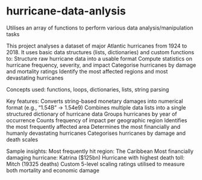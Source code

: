 # hurricane-data-anlysis
Utilises an array of functions to perform various data analysis/manipulation tasks

This project analyses a dataset of major Atlantic hurricanes from 1924 to 2018. It uses basic data structures (lists, dictionaries) and custom functions to:
	Structure raw hurricane data into a usable format
	Compute statistics on hurricane frequency, severity, and impact
	Categorise hurricanes by damage and mortality ratings
  Identify the most affected regions and most devastating hurricanes

  Concepts used: functions, loops, dictionaries, lists, string parsing

Key features:
  Converts string-based monetary damages into numerical format (e.g., “1.54B” → 1.54e9)
  Combines multiple data lists into a single structured dictionary of hurricane data
  Groups hurricanes by year of occurrence
  Counts frequency of impact per geographic region
  Identifies the most frequently affected area
  Determines the most financially and humanly devastating hurricanes
  Categorises hurricanes by damage and death scales

Sample insights:
  Most frequently hit region: The Caribbean
  Most financially damaging hurricane: Katrina ($125bn)
  Hurricane with highest death toll: Mitch (19325 deaths)
  Custom 5-level scaling ratings utilised to measure both mortality and economic damage
